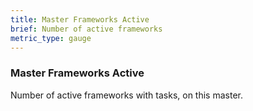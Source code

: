 ```yaml
---
title: Master Frameworks Active
brief: Number of active frameworks
metric_type: gauge
---
```

### Master Frameworks Active

Number of active frameworks with tasks, on this master.

